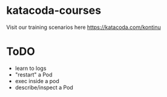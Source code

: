 # katacoda-courses

<!-- Kontinu ofrece una serie de Bootcamps, este es parte del material de apoyo para los bootcamps de:

- Docker
- Kubernetes
- Devops -->


Visit our training scenarios here https://katacoda.com/kontinu
<!-- kubernetes https://training.play-with-kubernetes.com/kubernetes-workshop/ -->


# ToDO


- learn to logs
- "restart" a Pod
- exec inside a pod
- describe/inspect a Pod
